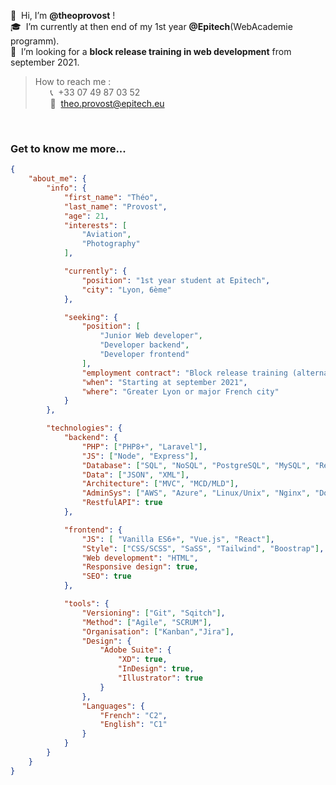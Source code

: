 👋&nbsp;&nbsp;Hi, I’m **@theoprovost** ! <br>
🎓&nbsp;&nbsp;I’m currently at then end of my 1st year **@Epitech**(WebAcademie programm).  <br>
👀&nbsp;&nbsp;I’m looking for a **block release training in web development** from september 2021.<br>

>How to reach me :  <br>
&nbsp;&nbsp;&nbsp;&nbsp;&nbsp;&nbsp;📞&nbsp;&nbsp;+33 07 49 87 03 52  <br>
&nbsp;&nbsp;&nbsp;&nbsp;&nbsp;&nbsp;📩&nbsp;&nbsp;theo.provost@epitech.eu  <br>

<br>

### Get to know me more...

```json
{
    "about_me": {
        "info": {
            "first_name": "Théo",
            "last_name": "Provost",
            "age": 21,
            "interests": [
                "Aviation",
                "Photography"
            ],

            "currently": {
                "position": "1st year student at Epitech",
                "city": "Lyon, 6ème"
            },

            "seeking": {
                "position": [
                    "Junior Web developer",
                    "Developer backend",
                    "Developer frontend"
                ],
                "employment contract": "Block release training (alternance/profesionnalisation)",
                "when": "Starting at september 2021",
                "where": "Greater Lyon or major French city"
            }
        },

        "technologies": {
            "backend": {
                "PHP": ["PHP8+", "Laravel"],
                "JS": ["Node", "Express"],
                "Database": ["SQL", "NoSQL", "PostgreSQL", "MySQL", "Redis", "MongoDB"],
                "Data": ["JSON", "XML"],
                "Architecture": ["MVC", "MCD/MLD"],
                "AdminSys": ["AWS", "Azure", "Linux/Unix", "Nginx", "Docker"],
                "RestfulAPI": true
            },

            "frontend": {
                "JS": [ "Vanilla ES6+", "Vue.js", "React"],
                "Style": ["CSS/SCSS", "SaSS", "Tailwind", "Boostrap"],
                "Web development": "HTML",
                "Responsive design": true,
                "SEO": true
            },

            "tools": {
                "Versioning": ["Git", "Sqitch"],
                "Method": ["Agile", "SCRUM"],
                "Organisation": ["Kanban","Jira"],
                "Design": {
                    "Adobe Suite": {
                        "XD": true,
                        "InDesign": true,
                        "Illustrator": true
                    }
                },
                "Languages": {
                    "French": "C2",
                    "English": "C1"
                }
            }
        }
    }
}
```
